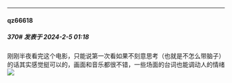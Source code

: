 
*****

####  qz66618  
##### 370#       发表于 2024-2-5 01:18

刚刚半夜看完这个电影，只能说第一次看如果不刻意思考（也就是不怎么带脑子）的话其实感觉挺可以的，画面和音乐都很不错，一些场面的台词也能调动人的情绪<img src="https://static.saraba1st.com/image/smiley/face2017/076.png" referrerpolicy="no-referrer">

